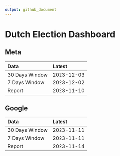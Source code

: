 ```yaml
---
output: github_document
---
```


# Dutch Election Dashboard



## Meta


|Data           |Latest     |
|:--------------|:----------|
|30 Days Window |2023-12-03 |
|7 Days Window  |2023-12-02 |
|Report         |2023-11-10 |

## Google


|Data           |Latest     |
|:--------------|:----------|
|30 Days Window |2023-11-11 |
|7 Days Window  |2023-11-11 |
|Report         |2023-11-14 |
